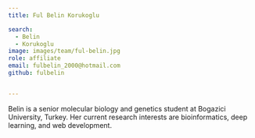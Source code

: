 ```yaml
---
title: Ful Belin Korukoglu

search:
  - Belin
  - Korukoglu
image: images/team/ful-belin.jpg
role: affiliate
email: fulbelin_2000@hotmail.com
github: fulbelin


---
```


Belin is a senior molecular biology and genetics student at Bogazici University, Turkey. Her current research interests are bioinformatics, deep learning, and web development.
